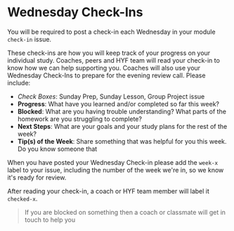 # Wednesday Check-Ins

You will be required to post a check-in each Wednesday in your module `check-in` issue.

These check-ins are how you will keep track of your progress on your individual study. Coaches, peers and HYF team will read your check-in to know how we can help supporting you. Coaches will also use your Wednesday Check-Ins to prepare for the evening review call. Please include:

- _Check Boxes_: Sunday Prep, Sunday Lesson, Group Project issue
- **Progress**: What have you learned and/or completed so far this week?
- **Blocked**: What are you having trouble understanding? What parts of the homework are you struggling to complete?
- **Next Steps**: What are your goals and your study plans for the rest of the week?
- **Tip(s) of the Week**: Share something that was helpful for you this week. Do you know someone that

When you have posted your Wednesday Check-in please add the `week-x` label to your issue, including the number of the week we're in, so we know it's ready for review.

After reading your check-in, a coach or HYF team member will label it `checked-x`.

> If you are blocked on something then a coach or classmate will get in touch to help you
